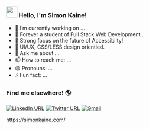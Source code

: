 ### <img src="https://raw.githubusercontent.com/MartinHeinz/MartinHeinz/master/wave.gif" width="30px"> Hello, I'm Simon Kaine!

- 🔭 I’m currently working on ...
- 🌱 Forever a student of Full Stack Web Development..
- 👯 Strong focus on the future of Accessibilty!
- 🤔 UI/UX, CSS/LESS design orientied. 
- 💬 Ask me about ...
- 📫 How to reach me: ...
- 😄 Pronouns: ...
- ⚡ Fun fact: ...


### Find me elsewhere! :earth_americas:

[![LinkedIn URL](https://img.shields.io/badge/linkedin-%230077B5.svg?style=for-the-badge&logo=linkedin&logoColor=white)](https://www.linkedin.com/in/simonbishopkaine/)
[![Twitter URL](https://img.shields.io/badge/simonbkaine-%231DA1F2.svg?style=for-the-badge&logo=Twitter&logoColor=white)](https://twitter.com/simonbkaine)
[![Gmail](https://img.shields.io/badge/Gmail-D14836?style=for-the-badge&logo=gmail&logoColor=white)](https://mail.google.com/mail/u/simonkaine@gmail.com)

https://simonkaine.com/
